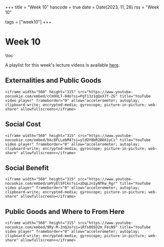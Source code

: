 +++
title = "Week 10"
hascode = true
date = Date(2023, 11, 28)
rss = "Week 10"

tags = ["week10"]
+++


# Week 10

\toc

A playlist for this week's lecture videos is available [here](https://youtube.com/playlist?list=PLBl3tyVmUuVgUHcgfNkZVwjvlw6HqUEjy).

## Externalities and Public Goods

~~~
<iframe width="560" height="315" src="https://www.youtube-nocookie.com/embed/cCm9ULT-04U?si=PgT13z1qQxX7f-ZG" title="YouTube video player" frameborder="0" allow="accelerometer; autoplay; clipboard-write; encrypted-media; gyroscope; picture-in-picture; web-share" allowfullscreen></iframe>
~~~


## Social Cost

~~~
<iframe width="560" height="315" src="https://www.youtube-nocookie.com/embed/bkc8FLLebM4?si=yldOY8bR2BOX1yCi" title="YouTube video player" frameborder="0" allow="accelerometer; autoplay; clipboard-write; encrypted-media; gyroscope; picture-in-picture; web-share" allowfullscreen></iframe>
~~~


## Social Benefit

~~~
<iframe width="560" height="315" src="https://www.youtube-nocookie.com/embed/uHYyEl5FCks?si=zDqLzn1yNTKw_Rgr" title="YouTube video player" frameborder="0" allow="accelerometer; autoplay; clipboard-write; encrypted-media; gyroscope; picture-in-picture; web-share" allowfullscreen></iframe>
~~~


## Public Goods and Where to From Here

~~~
<iframe width="560" height="315" src="https://www.youtube-nocookie.com/embed/9Ry-M-2nQJo?si=iRfs0OSO2m_FecN9" title="YouTube video player" frameborder="0" allow="accelerometer; autoplay; clipboard-write; encrypted-media; gyroscope; picture-in-picture; web-share" allowfullscreen></iframe>
~~~
